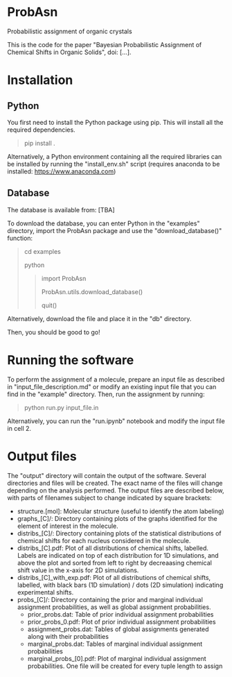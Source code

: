 # ProbAsn
Probabilistic assignment of organic crystals

This is the code for the paper "Bayesian Probabilistic Assignment of Chemical Shifts in Organic Solids", doi: [...].

# Installation

## Python

You first need to install the Python package using pip. This will install all the required dependencies.

> pip install .

Alternatively, a Python environment containing all the required libraries can be installed by running the "install_env.sh" script (requires anaconda to be installed: https://www.anaconda.com)

## Database

The database is available from: [TBA]

To download the database, you can enter Python in the "examples" directory, import the ProbAsn package and use the "download_database()" function:

> cd examples
>
> python
>
>> import ProbAsn
>>
>> ProbAsn.utils.download_database()
>>
>> quit()

Alternatively, download the file and place it in the "db" directory.

Then, you should be good to go!

# Running the software

To perform the assignment of a molecule, prepare an input file as described in "input_file_description.md" or modify an existing input file that you can find in the "example" directory. Then, run the assignment by running:

> python run.py input_file.in

Alternatively, you can run the "run.ipynb" notebook and modify the input file in cell 2.

# Output files

The "output" directory will contain the output of the software. Several directories and files will be created. The exact name of the files will change depending on the analysis performed. The output files are described below, with parts of filenames subject to change indicated by square brackets:

- structure.[mol]: Molecular structure (useful to identify the atom labeling)
- graphs_[C]/: Directory containing plots of the graphs identified for the element of interest in the molecule.
- distribs_[C]/: Directory containing plots of the statistical distributions of chemical shifts for each nucleus considered in the molecule.
- distribs_[C].pdf: Plot of all distributions of chemical shifts, labelled. Labels are indicated on top of each distribution for 1D simulations, and above the plot and sorted from left to right by decreaasing chemical shift value in the x-axis for 2D simulations.
- distribs\_[C]\_with\_exp.pdf: Plot of all distributions of chemical shifts, labelled, with black bars (1D simulation) / dots (2D simulation) indicating experimental shifts.
- probs_[C]/: Directory containing the prior and marginal individual assignment probabilities, as well as global assignment probabilities.
  - prior_probs.dat: Table of prior individual assignment probabilities
  - prior_probs_0.pdf: Plot of prior individual assignment probabilities
  - assignment_probs.dat: Tables of global assignments generated along with their probabilities
  - marginal_probs.dat: Tables of marginal individual assignment probabilities
  - marginal_probs_[0].pdf: Plot of marginal individual assignment probabilities. One file will be created for every tuple length to assign
